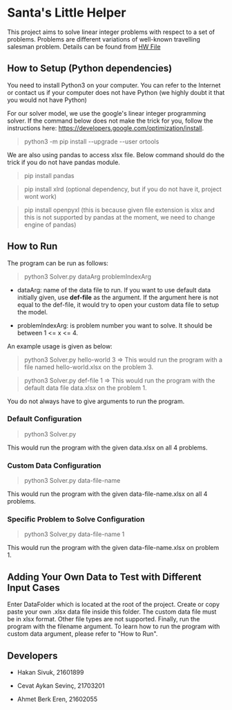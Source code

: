 # Santa's Little Helper

  

This project aims to solve linear integer problems with respect to a set of problems. Problems are different variations of well-known travelling salesman problem. Details can be found from [HW File](https://github.com/hakansivuk/IE400-CHA-Project/blob/main/IE400-Project-Fall2020-2021.pdf) 

  

## How to Setup (Python dependencies)

  

You need to install Python3 on your computer. You can refer to the Internet or contact us if your computer does not have Python (we highly doubt it that you would not have Python)

  

For our solver model, we use the google's linear integer programming solver. If the command below does not make the trick for you, follow the instructions here: https://developers.google.com/optimization/install.

  

> python3 -m pip install --upgrade --user ortools

  

We are also using pandas to access xlsx file. Below command should do the trick if you do not have pandas module.

  

> pip install pandas

> pip install xlrd (optional dependency, but if you do not have it, project wont work)

> pip install openpyxl (this is because given file extension is xlsx and this is not supported by pandas at the moment, we need to change engine of pandas)

  

## How to Run

  

The program can be run as follows:

  

> python3 Solver.py dataArg problemIndexArg

  

* dataArg: name of the data file to run. If you want to use default data initially given, use **def-file** as the argument. If the argument here is not equal to the def-file, it would try to open your custom data file to setup the model.

* problemIndexArg: is problem number you want to solve. It should be between 1 <= x <= 4.

An example usage is given as below:

> python3 Solver.py hello-world 3
> => This would run the program with a file named hello-world.xlsx on the problem 3.

> python3 Solver.py def-file 1
> => This would run the program with the default data file data.xlsx on the problem 1.

  

You do not always have to give arguments to run the program.

  

### Default Configuration

  

> python3 Solver.py

  

This would run the program with the given data.xlsx on all 4 problems.

  

### Custom Data Configuration

  

> python3 Solver.py data-file-name

  

This would run the program with the given data-file-name.xlsx on all 4 problems.

  

### Specific Problem to Solve Configuration

  

> python3 Solver,py data-file-name 1

  

This would run the program with the given data-file-name.xlsx on problem 1.

  

## Adding Your Own Data to Test with Different Input Cases

  

Enter DataFolder which is located at the root of the project. Create or copy paste your own .xlsx data file inside this folder. The custom data file must be in xlsx format. Other file types are not supported. Finally, run the program with the filename argument. To learn how to run the program with custom data argument, please refer to "How to Run".

  

## Developers

  

- Hakan Sivuk, 21601899

- Cevat Aykan Sevinç, 21703201

- Ahmet Berk Eren, 21602055
